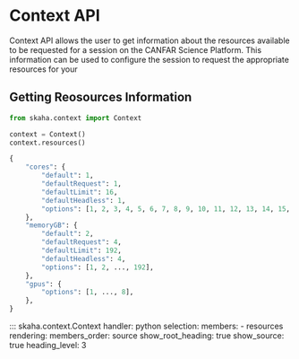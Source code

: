 # Context API

Context API allows the user to get information about the resources available to be requested for a session on the CANFAR Science Platform. This information can be used to configure the session to request the appropriate resources for your 

## Getting Reosources Information

```python title="Get context information"
from skaha.context import Context

context = Context()
context.resources()
```

```python
{
    "cores": {
        "default": 1,
        "defaultRequest": 1,
        "defaultLimit": 16,
        "defaultHeadless": 1,
        "options": [1, 2, 3, 4, 5, 6, 7, 8, 9, 10, 11, 12, 13, 14, 15, 16],
    },
    "memoryGB": {
        "default": 2,
        "defaultRequest": 4,
        "defaultLimit": 192,
        "defaultHeadless": 4,
        "options": [1, 2, ..., 192],
    },
    "gpus": {
        "options": [1, ..., 8],
    },
}
```

::: skaha.context.Context
    handler: python
    selection:
      members:
        - resources
    rendering:
      members_order: source
      show_root_heading: true
      show_source: true
      heading_level: 3